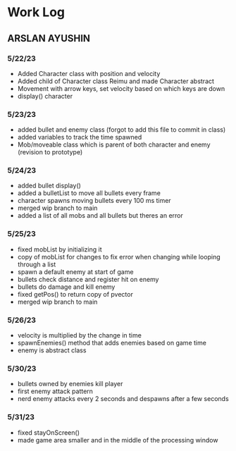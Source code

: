 # Work Log

## ARSLAN AYUSHIN

### 5/22/23

- Added Character class with position and velocity
- Added child of Character class Reimu and made Character abstract
- Movement with arrow keys, set velocity based on which keys are down
- display() character

### 5/23/23

- added bullet and enemy class (forgot to add this file to commit in class)
- added variables to track the time spawned
- Mob/moveable class which is parent of both character and enemy (revision to prototype)

### 5/24/23

- added bullet display()
- added a bulletList to move all bullets every frame
- character spawns moving bullets every 100 ms timer
- merged wip branch to main
- added a list of all mobs and all bullets but theres an error

### 5/25/23

 - fixed mobList by initializing it
 - copy of mobList for changes to fix error when changing while looping through a list
 - spawn a default enemy at start of game
 - bullets check distance and register hit on enemy
 - bullets do damage and kill enemy
 - fixed getPos() to return copy of pvector
 - merged wip branch to main

 ### 5/26/23

 - velocity is multiplied by the change in time
 - spawnEnemies() method that adds enemies based on game time
 - enemy is abstract class

 ### 5/30/23
 
 - bullets owned by enemies kill player
 - first enemy attack pattern
 - nerd enemy attacks every 2 seconds and despawns after a few seconds

 ### 5/31/23

 - fixed stayOnScreen()
 - made game area smaller and in the middle of the processing window